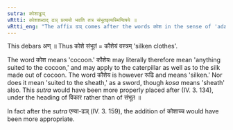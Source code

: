 ```yaml
---
sutra: कोशाड्ढञ्
vRtti: कोशशब्दाद् ढञ् प्रत्ययो भवति तत्र संभूतइत्यस्मिन्विषये ॥
vRtti_eng: "The affix ढञ् comes after the words कोश in the sense of 'adapted to that.'"
---
```

This debars अण् ॥ Thus कोशे संभूतं = कौशेयं वस्त्रम् 'silken clothes'.

The word कोश means 'cocoon.' कौशेयः may literally therefore mean 'anything suited to the cocoon,' and may apply to the caterpillar as well as to the silk made out of cocoon. The word कौशेय is however रूढि and means 'silken.' Nor does it mean 'suited to the sheath,' as a sword, though _kosa_ means 'sheath' also. This _sutra_ would have been more properly placed after (IV. 3. 134), under the heading of विकार rather than of संभूत ॥

In fact after the _sutra_ एण्या-ढञ् (IV. 3. 159), the addition of कोशाच्च would have been more appropriate.
